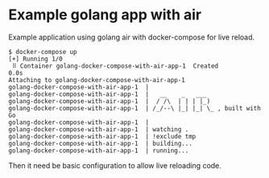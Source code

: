 # Example golang app with air

Example application using golang air with docker-compose for live reload.

```
$ docker-compose up
[+] Running 1/0
 ⠿ Container golang-docker-compose-with-air-app-1  Created                                                            0.0s
Attaching to golang-docker-compose-with-air-app-1
golang-docker-compose-with-air-app-1  | 
golang-docker-compose-with-air-app-1  |   __    _   ___  
golang-docker-compose-with-air-app-1  |  / /\  | | | |_) 
golang-docker-compose-with-air-app-1  | /_/--\ |_| |_| \_ , built with Go 
golang-docker-compose-with-air-app-1  | 
golang-docker-compose-with-air-app-1  | watching .
golang-docker-compose-with-air-app-1  | !exclude tmp
golang-docker-compose-with-air-app-1  | building...
golang-docker-compose-with-air-app-1  | running...
```

Then it need be basic configuration to allow live reloading code.